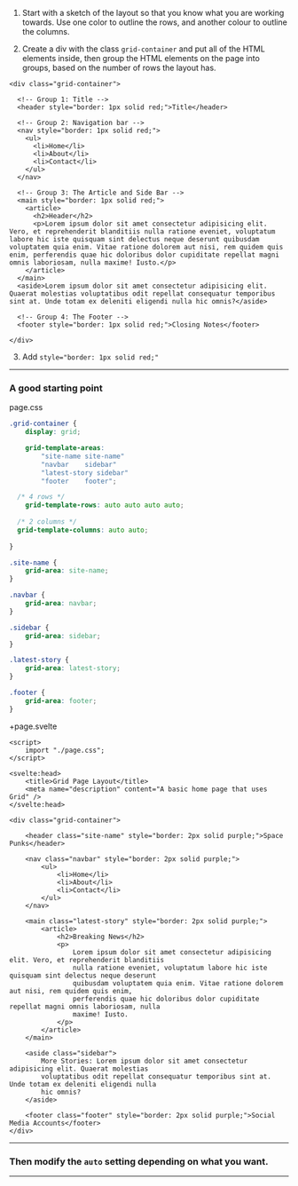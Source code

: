1. Start with a sketch of the layout so that you know what
   you are working towards. Use one color to outline the rows,
   and another colour to outline the columns.

2. Create a div with the class `grid-container` and put all of the HTML
   elements inside, then group the HTML elements on the page into groups,
   based on the number of rows the layout has.

```
<div class="grid-container">

  <!-- Group 1: Title -->
  <header style="border: 1px solid red;">Title</header>

  <!-- Group 2: Navigation bar -->
  <nav style="border: 1px solid red;">
    <ul>
      <li>Home</li>
      <li>About</li>
      <li>Contact</li>
    </ul>
  </nav>

  <!-- Group 3: The Article and Side Bar -->
  <main style="border: 1px solid red;">
    <article>
      <h2>Header</h2>
      <p>Lorem ipsum dolor sit amet consectetur adipisicing elit. Vero, et reprehenderit blanditiis nulla ratione eveniet, voluptatum labore hic iste quisquam sint delectus neque deserunt quibusdam voluptatem quia enim. Vitae ratione dolorem aut nisi, rem quidem quis enim, perferendis quae hic doloribus dolor cupiditate repellat magni omnis laboriosam, nulla maxime! Iusto.</p>
    </article>
  </main>
  <aside>Lorem ipsum dolor sit amet consectetur adipisicing elit. Quaerat molestias voluptatibus odit repellat consequatur temporibus sint at. Unde totam ex deleniti eligendi nulla hic omnis?</aside>

  <!-- Group 4: The Footer -->
  <footer style="border: 1px solid red;">Closing Notes</footer>

</div>
```

3. Add `style="border: 1px solid red;"`



_______________________________________________________________________________
### A good starting point

page.css
```css
.grid-container {
	display: grid;

	grid-template-areas:
		"site-name site-name"
		"navbar    sidebar"
		"latest-story sidebar"
		"footer    footer";

  /* 4 rows */
	grid-template-rows: auto auto auto auto;
  
  /* 2 columns */
  grid-template-columns: auto auto;
  
}

.site-name {
	grid-area: site-name;
}

.navbar {
	grid-area: navbar;
}

.sidebar {
	grid-area: sidebar;
}

.latest-story {
	grid-area: latest-story;
}

.footer {
	grid-area: footer;
}
```

+page.svelte
```svelte
<script>
	import "./page.css";
</script>

<svelte:head>
	<title>Grid Page Layout</title>
	<meta name="description" content="A basic home page that uses Grid" />
</svelte:head>

<div class="grid-container">

	<header class="site-name" style="border: 2px solid purple;">Space Punks</header>

	<nav class="navbar" style="border: 2px solid purple;">
		<ul>
			<li>Home</li>
			<li>About</li>
			<li>Contact</li>
		</ul>
	</nav>

	<main class="latest-story" style="border: 2px solid purple;">
		<article>
			<h2>Breaking News</h2>
			<p>
				Lorem ipsum dolor sit amet consectetur adipisicing elit. Vero, et reprehenderit blanditiis
				nulla ratione eveniet, voluptatum labore hic iste quisquam sint delectus neque deserunt
				quibusdam voluptatem quia enim. Vitae ratione dolorem aut nisi, rem quidem quis enim,
				perferendis quae hic doloribus dolor cupiditate repellat magni omnis laboriosam, nulla
				maxime! Iusto.
			</p>
		</article>
	</main>

	<aside class="sidebar">
		More Stories: Lorem ipsum dolor sit amet consectetur adipisicing elit. Quaerat molestias
		voluptatibus odit repellat consequatur temporibus sint at. Unde totam ex deleniti eligendi nulla
		hic omnis?
	</aside>

	<footer class="footer" style="border: 2px solid purple;">Social Media Accounts</footer>
</div>
```
_______________________________________________________________________________
### Then modify the `auto` setting depending on what you want.

_______________________________________________________________________________
